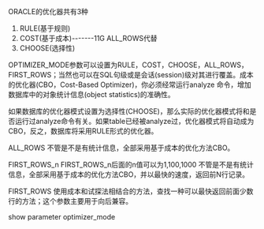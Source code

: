 ORACLE的优化器共有3种
1) RULE(基于规则) 
2) COST(基于成本)-------11G  ALL_ROWS代替
3) CHOOSE(选择性)

OPTIMIZER_MODE参数可以设置为RULE，COST，CHOOSE，ALL_ROWS，FIRST_ROWS；当然也可以在SQL句级或是会话(session)级对其进行覆盖。成本的优化器(CBO，Cost-Based Optimizer)，你必须经常运行analyze 命令，增加数据库中的对象统计信息(object statistics)的准确性。


如果数据库的优化器模式设置为选择性(CHOOSE)，那么实际的优化器模式将和是否运行过analyze命令有关。如果table已经被analyze过，优化器模式将自动成为CBO，反之，数据库将采用RULE形式的优化器。


ALL_ROWS 不管是不是有统计信息，全部采用基于成本的优化方法CBO。

FIRST_ROWS_n
            FIRST_ROWS_n后面的n值可以为1,100,1000
           不管是不是有统计信息，全部采用基于成本的优化方法CBO，并以最快的速度，返回前N行记录。

FIRST_ROWS
使用成本和试探法相结合的方法，查找一种可以最快返回前面少数行的方法；这个参数主要用于向后兼容。

show parameter optimizer_mode